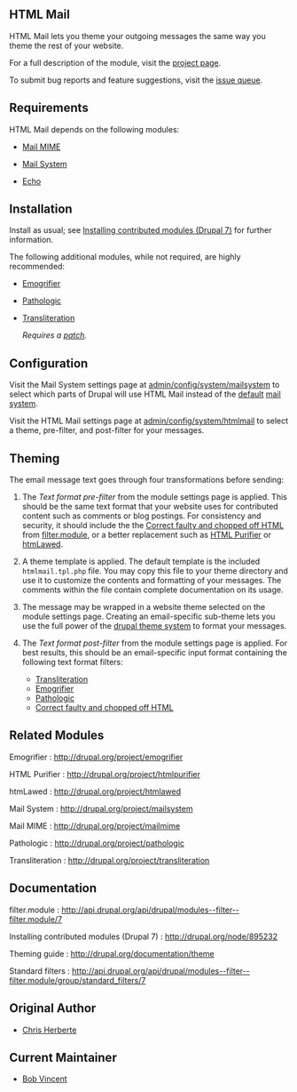 ## HTML Mail

HTML Mail lets you theme your outgoing messages the same way you theme the rest
of your website.

For a full description of the module, visit the
[project page](http://drupal.org/project/htmlmail).

To submit bug reports and feature suggestions, visit the
[issue queue](http://drupal.org/project/issues/htmlmail).

## Requirements

HTML Mail depends on the following modules:

*    [Mail MIME](http://drupal.org/project/mailmime)

*    [Mail System](http://drupal.org/project/mailsystem)

*    [Echo](http://drupal.org/project/echo)

## Installation

Install as usual; see
[Installing contributed modules (Drupal 7)](http://drupal.org/node/895232)
for further information.

The following additional modules, while not required, are highly recommended:

*   [Emogrifier](http://drupal.org/project/emogrifier)

*   [Pathologic](http://drupal.org/project/pathologic)

*   [Transliteration](http://drupal.org/project/transliteration)

    *Requires a [patch](http://drupal.org/node/1095278#comment-4219530).*

## Configuration

Visit the Mail System settings page at <u>admin/config/system/mailsystem</u>
to select which parts of Drupal will use HTML Mail instead of the
[default](http://api.drupal.org/api/drupal/modules--system--system.mail.inc/class/DefaultMailSystem/7)
[mail system](http://api.drupal.org/api/drupal/includes--mail.inc/function/drupal_mail_system/7).

Visit the HTML Mail settings page at <u>admin/config/system/htmlmail</u> to
select a theme, pre-filter, and post-filter for your messages.

## Theming

The email message text goes through four transformations before sending:

1.  The *Text format pre-filter* from the module settings page is applied.
    This should be the same text format that your website uses for contributed
    content such as comments or blog postings.  For consistency and security,
    it should include the the
    [Correct faulty and chopped off HTML](http://api.drupal.org/api/drupal/modules--filter--filter.module/function/_filter_htmlcorrector/7)
    from [filter.module](http://api.drupal.org/api/drupal/modules--filter--filter.module/7), or a better replacement such as
    [HTML Purifier](http://drupal.org/project/htmlpurifier) or
    [htmLawed](http://drupal.org/project/htmlawed).

2.  A theme template is applied. The default template is the included
    `htmlmail.tpl.php` file.  You may copy this file to your theme directory
    and use it to customize the contents and formatting of your messages.  The
    comments within the file contain complete documentation on its usage.

3.  The message may be wrapped in a website theme selected on the module settings
    page.  Creating an email-specific sub-theme lets you use the full power of
    the [drupal theme system](http://drupal.org/documentation/theme) to format
    your messages.

4.  The *Text format post-filter* from the module settings page is applied. For
    best results, this should be an email-specific input format containing the
    following text format filters:

    * [Transliteration](http://drupal.org/node/1095278#comment-4219530)
    * [Emogrifier](http://drupal.org/project/emogrifier)
    * [Pathologic](http://drupal.org/project/pathologic)
    * [Correct faulty and chopped off HTML](http://api.drupal.org/api/drupal/modules--filter--filter.module/function/_filter_htmlcorrector/7)

## Related Modules

Emogrifier
:    http://drupal.org/project/emogrifier

HTML Purifier
:    http://drupal.org/project/htmlpurifier

htmLawed
:    http://drupal.org/project/htmlawed

Mail System
:    http://drupal.org/project/mailsystem

Mail MIME
:    http://drupal.org/project/mailmime

Pathologic
:    http://drupal.org/project/pathologic

Transliteration
:    http://drupal.org/project/transliteration

## Documentation

filter.module
:    http://api.drupal.org/api/drupal/modules--filter--filter.module/7

Installing contributed modules (Drupal 7)
:    http://drupal.org/node/895232

Theming guide
:    http://drupal.org/documentation/theme

Standard filters
:    http://api.drupal.org/api/drupal/modules--filter--filter.module/group/standard_filters/7

## Original Author

*    [Chris Herberte](http://drupal.org/user/1171)

## Current Maintainer

*    [Bob Vincent](http://drupal.org/user/36148)

